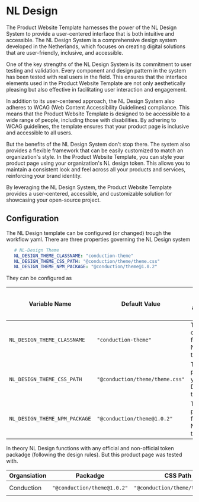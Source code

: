 # NL Design

The Product Website Template harnesses the power of the NL Design System to provide a user-centered interface that is both intuitive and accessible. The NL Design System is a comprehensive design system developed in the Netherlands, which focuses on creating digital solutions that are user-friendly, inclusive, and accessible.

One of the key strengths of the NL Design System is its commitment to user testing and validation. Every component and design pattern in the system has been tested with real users in the field. This ensures that the interface elements used in the Product Website Template are not only aesthetically pleasing but also effective in facilitating user interaction and engagement.

In addition to its user-centered approach, the NL Design System also adheres to WCAG (Web Content Accessibility Guidelines) compliance. This means that the Product Website Template is designed to be accessible to a wide range of people, including those with disabilities. By adhering to WCAG guidelines, the template ensures that your product page is inclusive and accessible to all users.

But the benefits of the NL Design System don't stop there. The system also provides a flexible framework that can be easily customized to match an organization's style. In the Product Website Template, you can style your product page using your organization's NL design token. This allows you to maintain a consistent look and feel across all your products and services, reinforcing your brand identity.

By leveraging the NL Design System, the Product Website Template provides a user-centered, accessible, and customizable solution for showcasing your open-source project.

## Configuration
The NL Design template can be configured (or changed) trough the workflow yaml. There are three properties governing the NL Design system

````yaml
   # NL-Design Theme
   NL_DESIGN_THEME_CLASSNAME: "conduction-theme"
   NL_DESIGN_THEME_CSS_PATH: "@conduction/theme/theme.css"
   NL_DESIGN_THEME_NPM_PACKAGE: "@conduction/theme@1.0.2"
````
They can be configured as

| Variable Name | Default Value | Optional Values and Their Use                                                                         |
| --- | --- |-------------------------------------------------------------------------------------------------------|
| `NL_DESIGN_THEME_CLASSNAME` | `"conduction-theme"` | The classname for your NL Design theme.                                                               |
| `NL_DESIGN_THEME_CSS_PATH` | `"@conduction/theme/theme.css"` | The CSS path for your NL Design theme.                                                                |
| `NL_DESIGN_THEME_NPM_PACKAGE` | `"@conduction/theme@1.0.2"` | The NPM package for your NL Design theme.                                                             |

In theory NL Design functions with any official and non-official token packadge (following the design rules). But this product page was tested with.

| Organsiation | Packadge             | CSS Path        | CLASSNAME               |
|--------------|----------------------|-----------------|-------------------------|
| Conduction   | `"@conduction/theme@1.0.2"` | `"@conduction/theme/theme.css"` | `"conduction-theme"`    |
